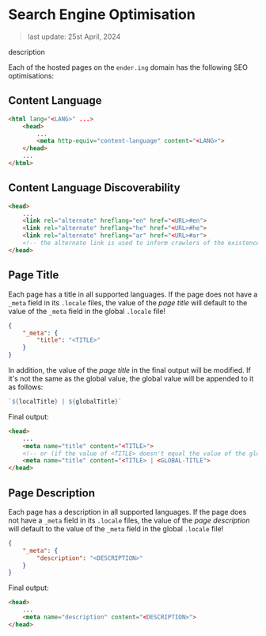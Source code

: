 # Search Engine Optimisation

> last update: 25st April, 2024

description

Each of the hosted pages on the `ender.ing` domain has the following SEO optimisations:

## Content Language

```html
<html lang="<LANG>" ...>
    <head>
        ...
        <meta http-equiv="content-language" content="<LANG>">
    </head>
    ...
</html>
```

## Content Language Discoverability

```html
<head>
    ...
    <link rel="alternate" hreflang="en" href="<URL>#en">
    <link rel="alternate" hreflang="he" href="<URL>#he">
    <link rel="alternate" hreflang="ar" href="<URL>#ar">
    <!-- the alternate link is used to inform crawlers of the existence of a duplicate of the current page in other languages -->
</head>
```

## Page Title

Each page has a title in all supported languages. If the page does not have a `_meta` field in its `.locale` files, the value of the *page title* will default to the value of the `_meta` field in the global `.locale` file!

```json
{
    "_meta": {
        "title": "<TITLE>"
    }
}
```

In addition, the value of the *page title* in the final output will be modified. If it's not the same as the global value, the global value will be appended to it as follows:

```javascript
`${localTitle} | ${globalTitle}`
```

Final output:

```html
<head>
    ...
    <meta name="title" content="<TITLE>">
    <!-- or (if the value of <TITLE> doesn't equal the value of the global title) -->
    <meta name="title" content="<TITLE> | <GLOBAL-TITLE">
</head>
```

## Page Description

Each page has a description in all supported languages. If the page does not have a `_meta` field in its `.locale` files, the value of the *page description* will default to the value of the `_meta` field in the global `.locale` file!

```json
{
    "_meta": {
        "description": "<DESCRIPTION>"
    }
}
```

Final output:

```html
<head>
    ...
    <meta name="description" content="<DESCRIPTION>">
</head>
```
